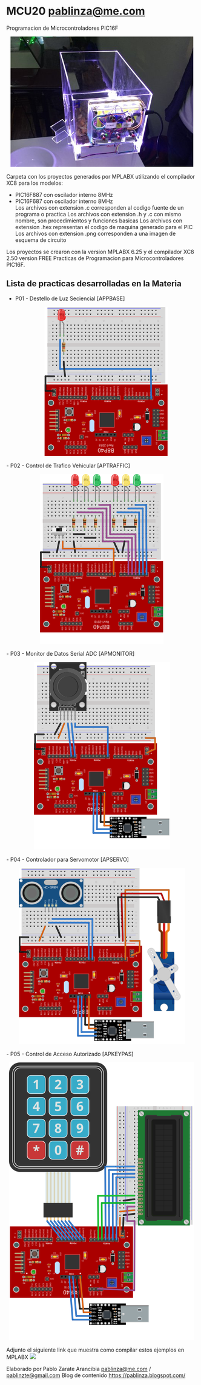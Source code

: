 # MCU20 pablinza@me.com
Programacion de Microcontroladores PIC16F

<p align="center">
  <img src="pic1.png"></img>
</p>

Carpeta con los proyectos generados por MPLABX utilizando el compilador XC8 para los modelos:
- PIC16F887 con oscilador interno 8MHz 
- PIC16F687 con oscilador interno 8MHz  
Los archivos con extension .c corresponden al codigo fuente de un programa o practica
Los archivos con extension .h y .c con mismo nombre, son procedimientos y funciones basicas
Los archivos con extension .hex representan el codigo de maquina generado para el PIC
Los archivos con extension .png corresponden a una imagen de esquema de circuito

Los proyectos se crearon con la version MPLABX 6.25 y el compilador XC8 2.50 version FREE
Practicas de Programacion para Microcontroladores PIC16F.

## Lista de practicas desarrolladas en la Materia
- P01 - Destello de Luz Seciencial   [APPBASE]
  <p align="center">
  <img src="apbase_bb.png"></img>
</p>
- P02 - Control de Trafico Vehicular [APTRAFFIC]
<p align="center">
  <img src="aptraffic_bb.png"></img>
</p>
- P03 - Monitor de Datos Serial ADC  [APMONITOR]
<p align="center">
  <img src="apmonitor_bb.png"></img>
</p>
- P04 - Controlador para Servomotor  [APSERVO]
<p align="center">
  <img src="apservo_bb.png"></img>
</p>
- P05 - Control de Acceso Autorizado [APKEYPAS]
<p align="center">
  <img src="apkeypas_bb.png"></img>
</p>
  
Adjunto el siguiente link que muestra como compilar estos ejemplos en MPLABX
[![](http://img.youtube.com/vi/w-GRu89glrg/0.jpg)](http://www.youtube.com/watch?v=w-GRu89glrg "Compilar en MPLABX")

Elaborado por Pablo Zarate Arancibia 
pablinza@me.com / pablinzte@gmail.com
Blog de contenido https://pablinza.blogspot.com/
